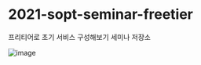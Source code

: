 # 2021-sopt-seminar-freetier
프리티어로 초기 서비스 구성해보기 세미나 저장소


![image](https://user-images.githubusercontent.com/45898974/122417299-59ad4780-cfc4-11eb-8b3b-c86151bae568.png)
